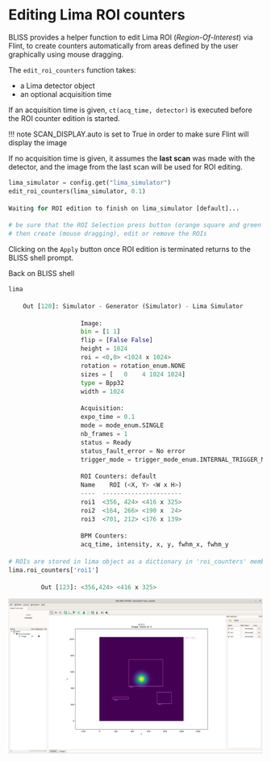# Editing Lima ROI counters

BLISS provides a helper function to edit Lima ROI (*Region-Of-Interest*) via Flint,
to create counters automatically from areas defined by the user graphically using
mouse dragging.

The `edit_roi_counters` function takes:
* a Lima detector object
* an optional acquisition time

If an acquisition time is given, `ct(acq_time, detector)` is executed before the
ROI counter edition is started.

!!! note
    SCAN_DISPLAY.auto is set to True in order to make sure Flint will display the image

If no acquisition time is given, it assumes the **last scan** was made with the detector,
and the image from the last scan will be used for ROI editing.

```py
lima_simulator = config.get("lima_simulator")
edit_roi_counters(lima_simulator, 0.1)

Waiting for ROI edition to finish on lima_simulator [default]...

# be sure that the ROI Selection press button (orange square and green plus symbol) is pressed.
# then create (mouse dragging), edit or remove the ROIs
```
Clicking on the `Apply` button once ROI edition is terminated returns to the BLISS
shell prompt.

Back on BLISS shell

```py
lima
	
	Out [120]: Simulator - Generator (Simulator) - Lima Simulator

                    Image:
                    bin = [1 1]
                    flip = [False False]
                    height = 1024
                    roi = <0,0> <1024 x 1024>
                    rotation = rotation_enum.NONE
                    sizes = [   0    4 1024 1024]
                    type = Bpp32
                    width = 1024

                    Acquisition:
                    expo_time = 0.1
                    mode = mode_enum.SINGLE
                    nb_frames = 1
                    status = Ready
                    status_fault_error = No error
                    trigger_mode = trigger_mode_enum.INTERNAL_TRIGGER_MULTI

                    ROI Counters: default
                    Name    ROI (<X, Y> <W x H>)
                    ----  ----------------------
                    roi1  <356, 424> <416 x 325>
                    roi2  <164, 266> <190 x  24>
                    roi3  <701, 212> <176 x 139>

                    BPM Counters:
                    acq_time, intensity, x, y, fwhm_x, fwhm_y

# ROIs are stored in lima object as a dictionary in 'roi_counters' member
lima.roi_counters['roi1']

         Out [123]: <356,424> <416 x 325>

```

![Screenshot](img/flint_edit_roi_counters.png)







